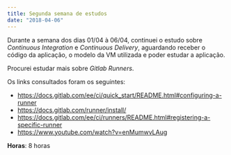 ```yaml
---
title: Segunda semana de estudos
date: "2018-04-06"
---
```


Durante a semana dos dias 01/04 à 06/04, continuei o estudo sobre _Continuous Integration_ e _Continuous Delivery_, aguardando receber o código da aplicação, o modelo da VM utilizada e poder estudar a aplicação.

Procurei estudar mais sobre _Gitlab Runners_.

Os links consultados foram os seguintes:

- https://docs.gitlab.com/ee/ci/quick_start/README.html#configuring-a-runner
- https://docs.gitlab.com/runner/install/
- https://docs.gitlab.com/ee/ci/runners/README.html#registering-a-specific-runner
- https://www.youtube.com/watch?v=enMumwvLAug

**Horas**: 8 horas
